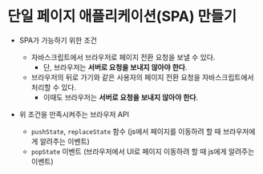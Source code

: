 # 단일 페이지 애플리케이션(SPA) 만들기

- SPA가 가능하기 위한 조건
  - 자바스크립트에서 브라우저로 페이지 전환 요청을 보낼 수 있다.
    - 단, 브라우저는 **서버로 요청을 보내지 않아야 한다**.
  - 브라우저의 뒤로 가기와 같은 사용자의 페이지 전환 요청을 자바스크립트에서 처리할 수 있다.
    - 이때도 브라우저는 **서버로 요청을 보내지 않아야 한다**.

- 위 조건을 만족시켜주는 브라우저 API
  - `pushState`, `replaceState` 함수 (js에서 페이지를 이동하려 할 때 브라우저에게 알려주는 이벤트)
  - `popState` 이벤트 (브라우저에서 UI로 페이지 이동하려 할 때 js에게 알려주는 이벤트)